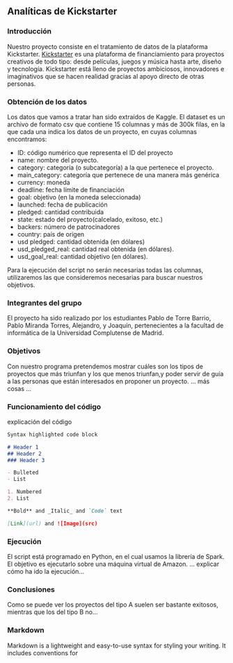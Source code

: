 ## Analíticas de Kickstarter 

### Introducción
Nuestro proyecto consiste en el tratamiento de datos de la plataforma Kickstarter. [Kickstarter](https://www.kickstarter.com/?lang=es) es una plataforma de financiamiento para proyectos creativos de todo tipo: desde películas, juegos y música hasta arte, diseño y tecnología. Kickstarter está lleno de proyectos ambiciosos, innovadores e imaginativos que se hacen realidad gracias al apoyo directo de otras personas. 

### Obtención de los datos
Los datos que vamos a tratar han sido extraídos de Kaggle. El dataset es un archivo de formato csv que contiene 15 columnas y más de 300k filas, en la que cada una indica los datos de un proyecto, en cuyas columnas encontramos: 
- ID: código numérico que representa el ID del proyecto
- name: nombre del proyecto.
- category: categoría (o subcategoría) a la que pertenece el proyecto.
- main_category: categoría que pertenece de una manera más genérica
- currency: moneda
- deadline: fecha límite de financiación
- goal: objetivo (en la moneda seleccionada)
- launched: fecha de publicación
- pledged: cantidad contribuida
- state: estado del proyecto(calcelado, exitoso, etc.)
- backers: número de patrocinadores
- country: país de origen
- usd pledged: cantidad obtenida (en dólares)
- usd_pledged_real: cantidad real obtenida (en dólares).
- usd_goal_real: cantidad objetivo (en dólares). 

Para la ejecución del script no serán necesarias todas las columnas, utilizaremos las que consideremos necesarias para buscar nuestros objetivos.

### Integrantes del grupo
El proyecto ha sido realizado por los estudiantes Pablo de Torre Barrio, Pablo Miranda Torres, Alejandro, y Joaquín, pertenecientes a la facultad de informática de la Universidad Complutense de Madrid.

### Objetivos
Con nuestro programa pretendemos mostrar cuáles son los tipos de proyectos que más triunfan y los que menos triunfan,y poder servir de guía a las personas que están interesados en proponer un proyecto.
... más cosas ...

### Funcionamiento del código
explicación del código
```markdown
Syntax highlighted code block

# Header 1
## Header 2
### Header 3

- Bulleted
- List

1. Numbered
2. List

**Bold** and _Italic_ and `Code` text

[Link](url) and ![Image](src)
```

### Ejecución
El script está programado en Python, en el cual usamos la librería de Spark. El objetivo es ejecutarlo sobre una máquina virtual de Amazon.
... explicar cómo ha ido la ejecución...


### Conclusiones
Como se puede ver los proyectos del tipo A suelen ser bastante exitosos, mientras que los del tipo B no...


### Markdown

Markdown is a lightweight and easy-to-use syntax for styling your writing. It includes conventions for




